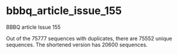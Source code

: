 # bbbq_article_issue_155

BBBQ article Issue 155

Out of the 75777 sequences with duplicates, there are 75552 unique sequences. 
The shortened version has 20600 sequences.
